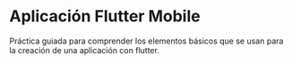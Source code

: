 # Aplicación Flutter Mobile

Práctica guiada para comprender los elementos básicos que se usan para la creación de una aplicación con flutter.
